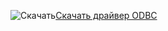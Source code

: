 ![Скачать](../ssms/media/download-icon.png)[Скачать драйвер ODBC](../connect/odbc/download-odbc-driver-for-sql-server.md)
